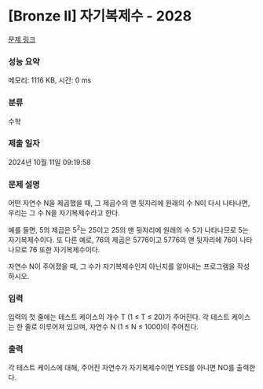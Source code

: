 # [Bronze II] 자기복제수 - 2028 

[문제 링크](https://www.acmicpc.net/problem/2028) 

### 성능 요약

메모리: 1116 KB, 시간: 0 ms

### 분류

수학

### 제출 일자

2024년 10월 11일 09:19:58

### 문제 설명

<p>어떤 자연수 N을 제곱했을 때, 그 제곱수의 맨 뒷자리에 원래의 수 N이 다시 나타나면, 우리는 그 수 N을 자기복제수라고 한다.</p>

<p>예를 들면, 5의 제곱은 5<sup>2</sup>는 25이고 25의 맨 뒷자리에 원래의 수 5가 나타나므로 5는 자기복제수이다. 또 다른 예로, 76의 제곱은 5776이고 5776의 맨 뒷자리에 76이 나타나므로 76 또한 자기복제수이다.</p>

<p>자연수 N이 주어졌을 때, 그 수가 자기복제수인지 아닌지를 알아내는 프로그램을 작성하시오.</p>

### 입력 

 <p>입력의 첫 줄에는 테스트 케이스의 개수 T (1 ≤ T ≤ 20)가 주어진다. 각 테스트 케이스는 한 줄로 이루어져 있으며, 자연수 N (1 ≤ N ≤ 1000)이 주어진다.</p>

### 출력 

 <p>각 테스트 케이스에 대해, 주어진 자연수가 자기복제수이면 YES를 아니면 NO를 출력한다.</p>


